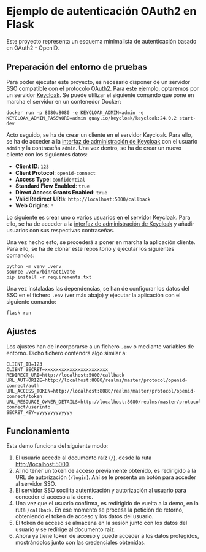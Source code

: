 
# Ejemplo de autenticación OAuth2 en Flask

Este proyecto representa un esquema minimalista de autenticación basado en OAuth2 - OpenID. 

## Preparación del entorno de pruebas

Para poder ejecutar este proyecto, es necesario disponer de un servidor SSO compatible con el protocolo OAuth2. Para este ejemplo, optaremos por un servidor [Keycloak](https://www.keycloak.org). Se puede utilizar el siguiente comando que pone en marcha el servidor en un contenedor Docker:

```shell
docker run -p 8080:8080 -e KEYCLOAK_ADMIN=admin -e KEYCLOAK_ADMIN_PASSWORD=admin quay.io/keycloak/keycloak:24.0.2 start-dev
```

Acto seguido, se ha de crear un cliente en el servidor Keycloak. Para ello, se ha de acceder a la [interfaz de administración de Keycloak](http://localhost:8080/admin) con el usuario `admin` y la contraseña `admin`. Una vez dentro, se ha de crear un nuevo cliente con los siguientes datos:

- **Client ID**: `123`
- **Client Protocol**: `openid-connect`
- **Access Type**: `confidential`
- **Standard Flow Enabled**: `true`
- **Direct Access Grants Enabled**: `true`
- **Valid Redirect URIs**: `http://localhost:5000/callback`
- **Web Origins**: `*`

Lo siguiente es crear uno o varios usuarios en el servidor Keycloak. Para ello, se ha de acceder a la [interfaz de administración de Keycloak](http://localhost:8080/admin) y añadir usuarios con sus respectivas contraseñas.

Una vez hecho esto, se procederá a poner en marcha la aplicación cliente. Para ello, se ha de clonar este repositorio y ejecutar los siguientes comandos:

```shell
python -m venv .venv
source .venv/bin/activate
pip install -r requirements.txt
```

Una vez instaladas las dependencias, se han de configurar los datos del SSO en el fichero `.env` (ver más abajo) y ejecutar la aplicación con el siguiente comando:

```shell
flask run
```


## Ajustes

Los ajustes han de incorporarse a un fichero ``.env`` o mediante variables de entorno. Dicho fichero contendrá algo similar a:

```
CLIENT_ID=123
CLIENT_SECRET=xxxxxxxxxxxxxxxxxxxxxxx
REDIRECT_URI=http://localhost:5000/callback
URL_AUTHORIZE=http://localhost:8080/realms/master/protocol/openid-connect/auth
URL_ACCESS_TOKEN=http://localhost:8080/realms/master/protocol/openid-connect/token
URL_RESOURCE_OWNER_DETAILS=http://localhost:8080/realms/master/protocol/openid-connect/userinfo
SECRET_KEY=yyyyyyyyyyyyy
```

## Funcionamiento

Esta demo funciona del siguiente modo:

1. El usuario accede al documento raíz (`/`), desde la ruta [http://localhost:5000](http://localhost:5000).
2. Al no tener un token de acceso previamente obtenido, es redirigido a la URL de autorización (`/login`). Ahí se le presenta un botón para acceder al servidor SSO.
3. El servidor SSO socilita autenticación y autorización al usuario para conceder el acceso a la demo.
4. Una vez que el usuario confirma, es redirigido de vuelta a la demo, en la ruta `/callback`. En ese momento se procesa la petición de retorno, obteniendo el token de acceso
y los datos del usuario.
5. El token de acceso se almacena en la sesión junto con los datos del usuario y se redirige al documento raíz.
6. Ahora ya tiene token de acceso y puede acceder a los datos protegidos, mostrándolos junto con las credenciales obtenidas.



